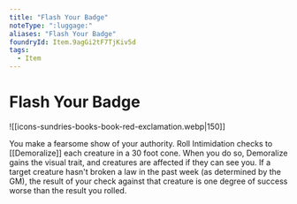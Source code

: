 ```yaml
---
title: "Flash Your Badge"
noteType: ":luggage:"
aliases: "Flash Your Badge"
foundryId: Item.9agGi2tF7TjKiv5d
tags:
  - Item
---
```


# Flash Your Badge
![[icons-sundries-books-book-red-exclamation.webp|150]]

You make a fearsome show of your authority. Roll Intimidation checks to [[Demoralize]] each creature in a 30 foot cone. When you do so, Demoralize gains the visual trait, and creatures are affected if they can see you. If a target creature hasn't broken a law in the past week (as determined by the GM), the result of your check against that creature is one degree of success worse than the result you rolled.
